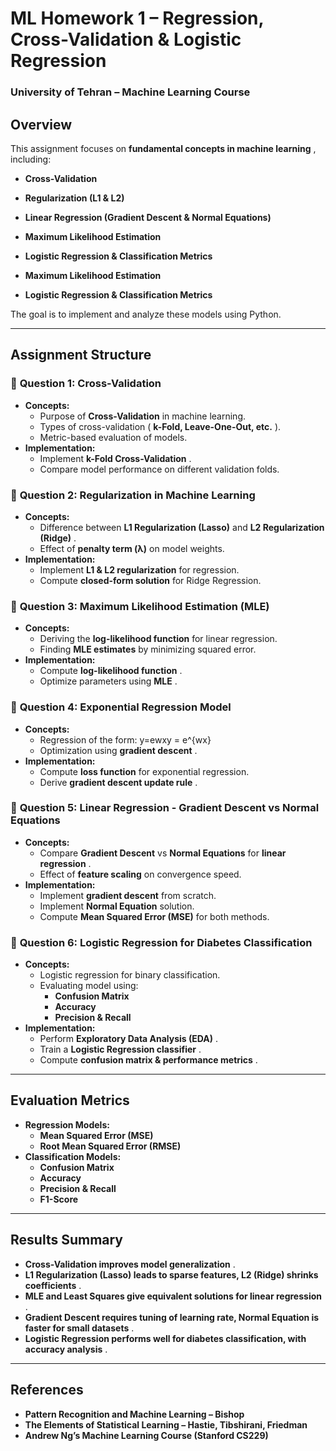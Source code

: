 
# **ML Homework 1 – Regression, Cross-Validation & Logistic Regression**

### **University of Tehran – Machine Learning Course**

## **Overview**

This assignment focuses on  **fundamental concepts in machine learning** , including:

* **Cross-Validation**
* **Regularization (L1 & L2)**
* **Linear Regression (Gradient Descent & Normal Equations)**
* **Maximum Likelihood Estimation**
* **Logistic Regression & Classification Metrics**



* **Maximum Likelihood Estimation**
* **Logistic Regression & Classification Metrics**

The goal is to implement and analyze these models using Python.

---

## **Assignment Structure**
### 📌 **Question 1: Cross-Validation**
* **Concepts:**
  * Purpose of **Cross-Validation** in machine learning.
  * Types of cross-validation ( **k-Fold, Leave-One-Out, etc.** ).
  * Metric-based evaluation of models.
* **Implementation:**
  * Implement  **k-Fold Cross-Validation** .
  * Compare model performance on different validation folds.
### 📌 **Question 2: Regularization in Machine Learning**
* **Concepts:**
  * Difference between **L1 Regularization (Lasso)** and  **L2 Regularization (Ridge)** .
  * Effect of **penalty term (λ)** on model weights.
* **Implementation:**
  * Implement **L1 & L2 regularization** for regression.
  * Compute **closed-form solution** for Ridge Regression.
### 📌 **Question 3: Maximum Likelihood Estimation (MLE)**
* **Concepts:**
  * Deriving the **log-likelihood function** for linear regression.
  * Finding **MLE estimates** by minimizing squared error.
* **Implementation:**
  * Compute  **log-likelihood function** .
  * Optimize parameters using  **MLE** .
### 📌 **Question 4: Exponential Regression Model**
* **Concepts:**
  * Regression of the form:
    y=ewxy = e^{wx}
  * Optimization using  **gradient descent** .
* **Implementation:**
  * Compute **loss function** for exponential regression.
  * Derive  **gradient descent update rule** .
### 📌 **Question 5: Linear Regression - Gradient Descent vs Normal Equations**
* **Concepts:**
  * Compare **Gradient Descent** vs **Normal Equations** for  **linear regression** .
  * Effect of **feature scaling** on convergence speed.
* **Implementation:**
  * Implement **gradient descent** from scratch.
  * Implement **Normal Equation** solution.
  * Compute **Mean Squared Error (MSE)** for both methods.
### 📌 **Question 6: Logistic Regression for Diabetes Classification**
* **Concepts:**
  * Logistic regression for binary classification.
  * Evaluating model using:
    * **Confusion Matrix**
    * **Accuracy**
    * **Precision & Recall**
* **Implementation:**
  * Perform  **Exploratory Data Analysis (EDA)** .
  * Train a  **Logistic Regression classifier** .
  * Compute  **confusion matrix & performance metrics** .
---
## **Evaluation Metrics**
* **Regression Models:**
  * **Mean Squared Error (MSE)**
  * **Root Mean Squared Error (RMSE)**
* **Classification Models:**
  * **Confusion Matrix**
  * **Accuracy**
  * **Precision & Recall**
  * **F1-Score**
---
## **Results Summary**
* **Cross-Validation improves model generalization** .
* **L1 Regularization (Lasso) leads to sparse features, L2 (Ridge) shrinks coefficients** .
* **MLE and Least Squares give equivalent solutions for linear regression** .
* **Gradient Descent requires tuning of learning rate, Normal Equation is faster for small datasets** .
* **Logistic Regression performs well for diabetes classification, with accuracy analysis** .
---
## **References**
* **Pattern Recognition and Machine Learning – Bishop**
* **The Elements of Statistical Learning – Hastie, Tibshirani, Friedman**
* **Andrew Ng’s Machine Learning Course (Stanford CS229)**
